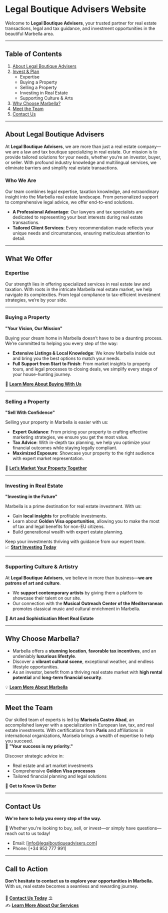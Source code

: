 # Legal Boutique Advisers Website

Welcome to **Legal Boutique Advisers**, your trusted partner for real estate transactions, legal and tax guidance, and investment opportunities in the beautiful Marbella area.

---

## Table of Contents

1. [About Legal Boutique Advisers](#about-legal-boutique-advisers)
2. [Invest & Plan](#what-we-offer)
   - Expertise
   - Buying a Property
   - Selling a Property
   - Investing in Real Estate
   - Supporting Culture & Arts
3. [Why Choose Marbella?](#why-choose-marbella)
4. [Meet the Team](#meet-the-team)
5. [Contact Us](#contact-us)

---

## About Legal Boutique Advisers

At **Legal Boutique Advisers**, we are more than just a real estate company—we are a law and tax boutique specializing in real estate. Our mission is to provide tailored solutions for your needs, whether you’re an investor, buyer, or seller. With profound industry knowledge and multilingual services, we eliminate barriers and simplify real estate transactions.

### Who We Are

Our team combines legal expertise, taxation knowledge, and extraordinary insight into the Marbella real estate landscape. From personalized support to comprehensive legal advice, we offer end-to-end solutions.

- **A Professional Advantage**: Our lawyers and tax specialists are dedicated to representing your best interests during real estate transactions.
- **Tailored Client Services**: Every recommendation made reflects your unique needs and circumstances, ensuring meticulous attention to detail.

---

## What We Offer

### Expertise

Our strength lies in offering specialized services in real estate law and taxation. With roots in the intricate Marbella real estate market, we help navigate its complexities. From legal compliance to tax-efficient investment strategies, we’re by your side.

---

### Buying a Property

**"Your Vision, Our Mission"**

Buying your dream home in Marbella doesn’t have to be a daunting process. We’re committed to helping you every step of the way:

- **Extensive Listings & Local Knowledge**: We know Marbella inside out and bring you the best options to match your needs.
- **Full Support from Start to Finish**: From market insights to property tours, and legal processes to closing deals, we simplify every stage of your house-hunting journey.

🔗 **[Learn More About Buying With Us](#)**

---

### Selling a Property

**"Sell With Confidence"**

Selling your property in Marbella is easier with us:

- **Expert Guidance**: From pricing your property to crafting effective marketing strategies, we ensure you get the most value.
- **Tax Advice**: With in-depth tax planning, we help you optimize your financial outcomes while staying legally compliant.
- **Maximized Exposure**: Showcase your property to the right audience with expert market representation.

📌 **[Let’s Market Your Property Together](#)**

---

### Investing in Real Estate

**"Investing in the Future"**

Marbella is a prime destination for real estate investment. With us:

- Gain **local insights** for profitable investments.
- Learn about **Golden Visa opportunities**, allowing you to make the most of tax and legal benefits for non-EU citizens.
- Build generational wealth with expert estate planning.

Keep your investments thriving with guidance from our expert team.  
📈 **[Start Investing Today](#)**

---

### Supporting Culture & Artistry

At **Legal Boutique Advisers**, we believe in more than business—**we are patrons of art and culture**.

- We **support contemporary artists** by giving them a platform to showcase their talent on our site.
- Our connection with the **Musical Outreach Center of the Mediterranean** promotes classical music and cultural enrichment in Marbella.

🎨 **Art and Sophistication Meet Real Estate**

---

## Why Choose Marbella?

- Marbella offers a **stunning location**, **favorable tax incentives**, and an undeniably **luxurious lifestyle**.
- Discover a **vibrant cultural scene**, exceptional weather, and endless lifestyle opportunities.
- As an investor, benefit from a thriving real estate market with **high rental potential** and **long-term financial security**.

💡 **[Learn More About Marbella](#)**

---

## Meet the Team

Our skilled team of experts is led by **Marisela Castro Abad**, an accomplished lawyer with a specialization in European law, tax, and real estate investments. With certifications from **Paris** and affiliations in international organizations, Marisela brings a wealth of expertise to help you succeed.  
🔑 **"Your success is my priority."**

Discover strategic advice in:

- Real estate and art market investments
- Comprehensive **Golden Visa processes**
- Tailored financial planning and legal solutions

💼 **Get to Know Us Better**

---

## Contact Us

**We're here to help you every step of the way.**

🎯 Whether you're looking to buy, sell, or invest—or simply have questions—reach out to us today!

- Email: [info@legalboutiqueadvisers.com]
- Phone: [+34 952 777 991]

---

## Call to Action

**Don't hesitate to contact us to explore your opportunities in Marbella.**  
With us, real estate becomes a seamless and rewarding journey.

🔗 **[Contact Us Today](#)** ⛱  
✍️ **[Learn More About Our Services](#)**
